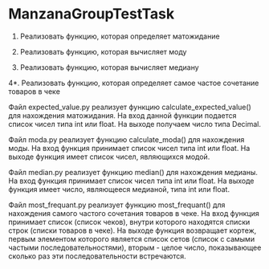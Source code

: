 # ManzanaGroupTestTask

1. Реализовать функцию, которая определяет матожидание

2. Реализовать функцию, которая вычисляет моду

3. Реализовать функцию, которая вычисляет медиану

4*. Реализовать функцию, которая определяет самое частое сочетание товаров в чеке

Файл expected_value.py реализует функцию calculate_expected_value() для нахождения матожидания. На вход данной функции подается список чисел типа int или float. На выходе получаем число типа Decimal.

Файл moda.py реализует функцию calculate_moda() для нахождения моды. На вход функция принимает список чисел типа int или float. На выходе функция имеет список чисел, являющихся модой.

Файл median.py реализует функцию median() для нахождения медианы. На вход функция принимает список чисел типа int или float. На выходе функция имеет число, являющееся медианой, типа int или float.

Файл most_frequant.py реализует функцию most_frequant() для нахождения самого частого сочетания товаров в чеке. На вход функция принимает список (список чеков), внутри которого находятся списки строк (списки товаров в чеке). На выходе функция возвращает кортеж, первым элементом которого является список сетов (список с самыми частыми последовательностями), вторым - целое число, показывающее сколько раз эти последовательности встречаются.
